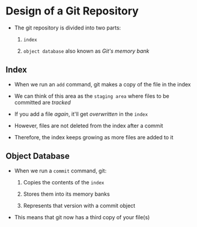 # Design of a Git Repository

- The git repository is divided into two parts:

    1. ```index```

    2. ```object database``` also known as *Git's memory bank*

## Index

- When we run an ```add``` command, git makes a copy of the file in the index

- We can think of this area as the ```staging area``` where files to be committed
are *tracked*

- If you add a file *again*, it'll get *overwritten* in the ```index```

- However, files are not deleted from the index after a commit

- Therefore, the index keeps growing as more files are added to it

## Object Database

- When we run a ```commit``` command, git:

    1. Copies the contents of the ```index```

    2. Stores them into its memory banks

    3. Represents that version with a commit object

- This means that git now has a third copy of your file(s)
